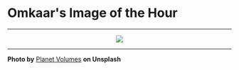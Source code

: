 # Omkaar's Image of the Hour

---

<div align="center">

<a href="https://unsplash.com/photos/a-text-snippet-focused-through-a-magnifying-glass-wgbZ4ZeJCV0">
  <img src="https://images.unsplash.com/photo-1753458198651-4752b7b7960e?crop=entropy&cs=tinysrgb&fit=max&fm=jpg&ixid=M3w3NjA2Nzh8MHwxfHJhbmRvbXx8fHx8fHx8fDE3NTQ1NTM2MDB8&ixlib=rb-4.1.0&q=80&w=1080" style="max-width:100%; height:auto;">
</a>



</div>

---

**Photo by** [Planet Volumes](https://unsplash.com/@planetvolumes) **on Unsplash**

